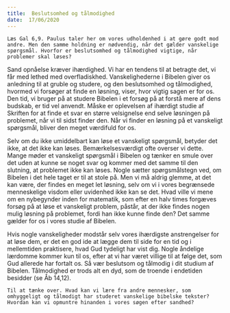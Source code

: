 ```yaml
---
title:  Beslutsomhed og tålmodighed
date:  17/06/2020
---
```


`Læs Gal 6,9. Paulus taler her om vores udholdenhed i at gøre godt mod andre. Men den samme holdning er nødvendig, når det gælder vanskelige spørgsmål. Hvorfor er beslutsomhed og tålmodighed vigtige, når problemer skal løses?`

Sand opnåelse kræver ihærdighed. Vi har en tendens til at betragte det, vi får med lethed med overfladiskhed. Vanskelighederne i Bibelen giver os anledning til at gruble og studere, og den beslutsomhed og tålmodighed, hvormed vi forsøger at finde en løsning, viser, hvor vigtig sagen er for os. Den tid, vi bruger på at studere Bibelen i et forsøg på at forstå mere af dens budskab, er tid vel anvendt. Måske er oplevelsen af ihærdigt studie af Skriften for at finde et svar en større velsignelse end selve løsningen på problemet, når vi til sidst finder den. Når vi finder en løsning på et vanskeligt spørgsmål, bliver den meget værdifuld for os.

Selv om du ikke umiddelbart kan løse et vanskeligt spørgsmål, betyder det ikke, at det ikke kan løses. Bemærkelsesværdigt ofte overser vi dette. Mange møder et vanskeligt spørgsmål i Bibelen og tænker en smule over det uden at kunne se noget svar og kommer med det samme til den slutning, at problemet ikke kan løses. Nogle sætter spørgsmålstegn ved, om Bibelen i det hele taget er til at stole på. Men vi må aldrig glemme, at det kan være, der findes en meget let løsning, selv om vi i vores begrænsede menneskelige visdom eller uvidenhed ikke kan se det. Hvad ville vi mene om en nybegynder inden for matematik, som efter en halv times forgæves forsøg på at løse et vanskeligt problem, påstår, at der ikke findes nogen mulig løsning på problemet, fordi han ikke kunne finde den? Det samme gælder for os i vores studie af Bibelen.

Hvis nogle vanskeligheder modstår selv vores ihærdigste anstrengelser for at løse dem, er det en god ide at lægge dem til side for en tid og i mellemtiden praktisere, hvad Gud tydeligt har vist dig. Nogle åndelige lærdomme kommer kun til os, efter at vi har været villige til at følge det, som Gud allerede har fortalt os. Så vær beslutsom og tålmodig i dit studium af Bibelen. Tålmodighed er trods alt en dyd, som de troende i endetiden besidder (se Åb 14,12).

`Til at tænke over. Hvad kan vi lære fra andre mennesker, som omhyggeligt og tålmodigt har studeret vanskelige bibelske tekster? Hvordan kan vi opmuntre hinanden i vores søgen efter sandhed?`